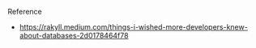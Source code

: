 Reference
- <https://rakyll.medium.com/things-i-wished-more-developers-knew-about-databases-2d0178464f78>